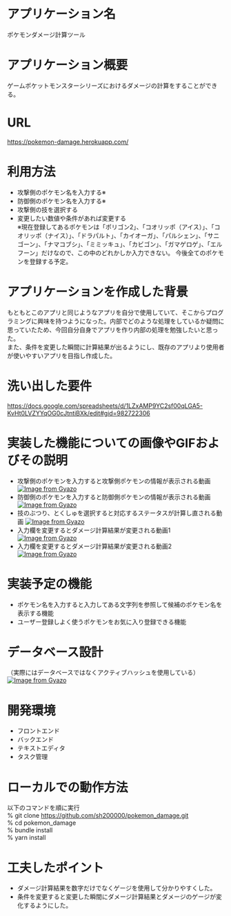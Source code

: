 # アプリケーション名
 ポケモンダメージ計算ツール

# アプリケーション概要
ゲームポケットモンスターシリーズにおけるダメージの計算をすることができる。

# URL
https://pokemon-damage.herokuapp.com/

# 利用方法
- 攻撃側のポケモン名を入力する※<br>
- 防御側のポケモン名を入力する※<br>
- 攻撃側の技を選択する<br>
- 変更したい数値や条件があれば変更する<br>
※現在登録してあるポケモンは「ポリゴン2」、「コオリッポ（アイス）」、「コオリッポ（ナイス）」、「ドラパルト」、「カイオーガ」、「パルシェン」、「サニゴーン」、「ナマコブシ」、「ミミッキュ」、「カビゴン」、「ガマゲロゲ」、「エルフーン」だけなので、この中のどれかしか入力できない。
今後全てのポケモンを登録する予定。

# アプリケーションを作成した背景
もともとこのアプリと同じようなアプリを自分で使用していて、そこからプログラミングに興味を持つようになった。内部でどのような処理をしているか疑問に思っていたため、今回自分自身でアプリを作り内部の処理を勉強したいと思った。<br>
また、条件を変更した瞬間に計算結果が出るようにし、既存のアプリより使用者が使いやすいアプリを目指し作成した。

# 洗い出した要件
https://docs.google.com/spreadsheets/d/1LZxAMP9YC2sf00qLGA5-KvHt0LVZYYqOG0cJtntiBXk/edit#gid=982722306

# 実装した機能についての画像やGIFおよびその説明
- 攻撃側のポケモンを入力すると攻撃側ポケモンの情報が表示される動画
[![Image from Gyazo](https://i.gyazo.com/57d24e02a9ad7f4ec5d5ffcfa026be5a.gif)](https://gyazo.com/57d24e02a9ad7f4ec5d5ffcfa026be5a)
- 防御側のポケモンを入力すると防御側ポケモンの情報が表示される動画
[![Image from Gyazo](https://i.gyazo.com/9c1489aae171c27df25b5a251d4ca1bf.gif)](https://gyazo.com/9c1489aae171c27df25b5a251d4ca1bf)
- 技のぶつり、とくしゅを選択すると対応するステータスが計算し直される動画
[![Image from Gyazo](https://i.gyazo.com/8b0429bf989c7155edc8c761fe6fcaeb.gif)](https://gyazo.com/8b0429bf989c7155edc8c761fe6fcaeb)
- 入力欄を変更するとダメージ計算結果が変更される動画1
[![Image from Gyazo](https://i.gyazo.com/20e43a4fd0e89b77a07fa8ad72702203.gif)](https://gyazo.com/20e43a4fd0e89b77a07fa8ad72702203)
- 入力欄を変更するとダメージ計算結果が変更される動画2
[![Image from Gyazo](https://i.gyazo.com/bc08ee0347eca6ecad433c1aab3b9339.gif)](https://gyazo.com/bc08ee0347eca6ecad433c1aab3b9339)

# 実装予定の機能
- ポケモン名を入力すると入力してある文字列を参照して候補のポケモン名を表示する機能<br>
- ユーザー登録しよく使うポケモンをお気に入り登録できる機能

# データベース設計
（実際にはデータベースではなくアクティブハッシュを使用している）
[![Image from Gyazo](https://i.gyazo.com/c1a6cd5be294f9c08732ae1cf0cd3aac.png)](https://gyazo.com/c1a6cd5be294f9c08732ae1cf0cd3aac)

# 開発環境
- フロントエンド<br>
- バックエンド<br>
- テキストエディタ<br>
- タスク管理<br>


# ローカルでの動作方法
以下のコマンドを順に実行<br>
% git clone https://github.com/sh200000/pokemon_damage.git<br>
% cd pokemon_damage<br>
% bundle install<br>
% yarn install


# 工夫したポイント
- ダメージ計算結果を数字だけでなくゲージを使用して分かりやすくした。<br>
- 条件を変更すると変更した瞬間にダメージ計算結果とダメージのゲージが変化するようにした。

